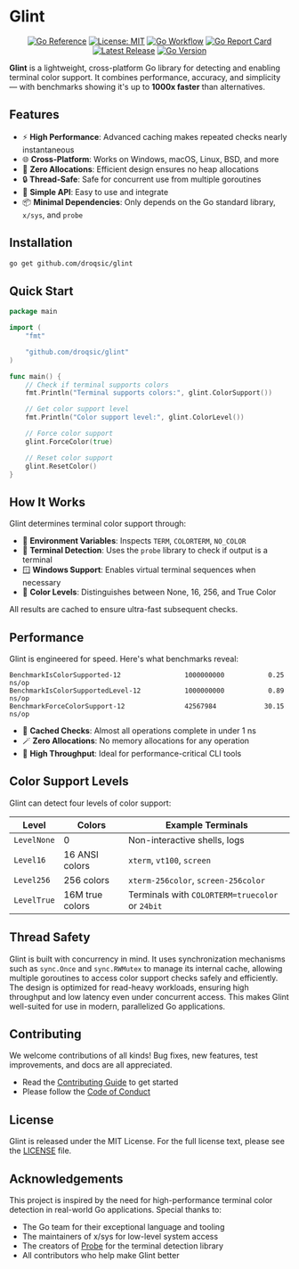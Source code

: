 # Glint

<div align="center">

[![Go Reference](https://pkg.go.dev/badge/github.com/droqsic/glint.svg)](https://pkg.go.dev/github.com/droqsic/glint)
[![License: MIT](https://img.shields.io/badge/License-MIT-yellow.svg)](https://opensource.org/licenses/MIT)
[![Go Workflow](https://github.com/droqsic/glint/actions/workflows/go.yml/badge.svg)](https://github.com/droqsic/glint/actions/workflows/go.yml)
[![Go Report Card](https://goreportcard.com/badge/github.com/droqsic/glint?nocache=1)](https://goreportcard.com/report/github.com/droqsic/glint)
[![Latest Release](https://img.shields.io/github/v/release/droqsic/glint)](https://github.com/droqsic/glint/releases)
[![Go Version](https://img.shields.io/badge/Go-1.24-blue.svg)](https://golang.org/)

</div>

**Glint** is a lightweight, cross-platform Go library for detecting and enabling terminal color support. It combines performance, accuracy, and simplicity — with benchmarks showing it's up to **1000x faster** than alternatives.

## Features

- ⚡ **High Performance**: Advanced caching makes repeated checks nearly instantaneous
- 🌐 **Cross-Platform**: Works on Windows, macOS, Linux, BSD, and more
- 🧠 **Zero Allocations**: Efficient design ensures no heap allocations
- 🔒 **Thread-Safe**: Safe for concurrent use from multiple goroutines
- 🧼 **Simple API**: Easy to use and integrate
- 📦 **Minimal Dependencies**: Only depends on the Go standard library, `x/sys`, and `probe`

## Installation

```bash
go get github.com/droqsic/glint
```

## Quick Start

```go
package main

import (
	"fmt"

	"github.com/droqsic/glint"
)

func main() {
	// Check if terminal supports colors
	fmt.Println("Terminal supports colors:", glint.ColorSupport())

	// Get color support level
	fmt.Println("Color support level:", glint.ColorLevel())

	// Force color support
	glint.ForceColor(true)

    // Reset color support
	glint.ResetColor()
}
```

## How It Works

Glint determines terminal color support through:

- 🧾 **Environment Variables**: Inspects `TERM`, `COLORTERM`, `NO_COLOR`
- 🧪 **Terminal Detection**: Uses the `probe` library to check if output is a terminal
- 🪟 **Windows Support**: Enables virtual terminal sequences when necessary
- 🌈 **Color Levels**: Distinguishes between None, 16, 256, and True Color

All results are cached to ensure ultra-fast subsequent checks.

## Performance

Glint is engineered for speed. Here's what benchmarks reveal:

```
BenchmarkIsColorSupported-12                1000000000	         0.25 ns/op
BenchmarkIsColorSupportedLevel-12           1000000000	         0.89 ns/op
BenchmarkForceColorSupport-12               42567984	        30.15 ns/op
```

- 🔁 **Cached Checks**: Almost all operations complete in under 1 ns
- 🪄 **Zero Allocations**: No memory allocations for any operation
- 💯 **High Throughput**: Ideal for performance-critical CLI tools

## Color Support Levels

Glint can detect four levels of color support:

| Level       | Colors          | Example Terminals                               |
| ----------- | --------------- | ----------------------------------------------- |
| `LevelNone` | 0               | Non-interactive shells, logs                    |
| `Level16`   | 16 ANSI colors  | `xterm`, `vt100`, `screen`                      |
| `Level256`  | 256 colors      | `xterm-256color`, `screen-256color`             |
| `LevelTrue` | 16M true colors | Terminals with `COLORTERM=truecolor` or `24bit` |

## Thread Safety

Glint is built with concurrency in mind. It uses synchronization mechanisms such as `sync.Once` and `sync.RWMutex` to manage its internal cache, allowing multiple goroutines to access color support checks safely and efficiently. The design is optimized for read-heavy workloads, ensuring high throughput and low latency even under concurrent access. This makes Glint well-suited for use in modern, parallelized Go applications.

## Contributing

We welcome contributions of all kinds! Bug fixes, new features, test improvements, and docs are all appreciated.

- Read the [Contributing Guide](docs/CONTRIBUTING.md) to get started
- Please follow the [Code of Conduct](docs/CODE_OF_CONDUCT.md)

## License

Glint is released under the MIT License. For the full license text, please see the [LICENSE](LICENSE) file.

## Acknowledgements

This project is inspired by the need for high-performance terminal color detection in real-world Go applications. Special thanks to:

- The Go team for their exceptional language and tooling
- The maintainers of x/sys for low-level system access
- The creators of [Probe](https://github.com/droqsic/probe) for the terminal detection library
- All contributors who help make Glint better
